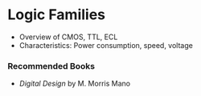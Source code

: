 # Logic Families

- Overview of CMOS, TTL, ECL
- Characteristics: Power consumption, speed, voltage

### Recommended Books
- *Digital Design* by M. Morris Mano
